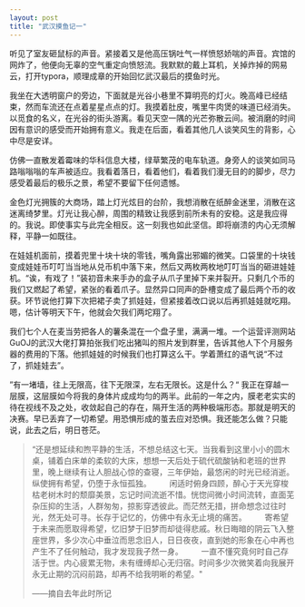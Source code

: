 ```yaml
---
layout: post
title: "武汉摸鱼记一"
---
```


听见了室友砸鼠标的声音。紧接着又是他高压锅吐气一样愤怒娇喘的声音。宾馆的网炸了，他便向无辜的空气重定向愤怒流。我默默的戴上耳机，关掉炸掉的网易云，打开typora，顺理成章的开始回忆武汉最后的摸鱼时光。

我坐在大透明窗户的旁边，下面就是光谷小巷里不算明亮的灯火。晚高峰已经结束，然而车流还在点着星星点点的灯。我摸着肚皮，嘴里牛肉煲的味道已经消失。以觅食的名义，在光谷的街头游离。看见天空一隅的光芒弥散云间。被消磨的时间因有意识的感受而开始拥有意义。我走在后面，看着其他几人谈笑风生的背影，心中尽是安详。

仿佛一直散发着霉味的华科信息大楼，绿草繁茂的电车轨道。身旁人的谈笑如同马路嗡嗡嗡的车声被适应。我看着落日，看着他们，看着我们漫无目的的脚步，尽力感受着最后的极乐之景，希望不要留下任何遗憾。

金色灯光拥簇的大商场，踏上灯光炫目的台阶，我想消散在纸醉金迷里，消散在这迷离绮梦里。灯光让我心醉，周围的精致让我感到前所未有的安稳。这是我应得的。我说。即使事实与此完全相反。这一刻我也如此坚信。即将崩溃的内心无须解释，平静一如既往。

在娃娃机面前，摸着兜里十块十块的零钱，嘴角露出邪媚的微笑。口袋里的十块钱变成娃娃币叮叮当当地从兑币机中落下来，然后又两枚两枚地叮叮当当的砸进娃娃机。“诶，有戏了！”装初音未来手办的盒子从爪子里掉下来并裂开。只剩几个币的我们又燃起了希望，紧张的看着爪子。显然异口同声的卧槽变成了最后两个币的收获。环节说他打算下次把裙子卖了抓娃娃，但紧接着改口说以后再抓娃娃就吃翔。嗯，估计等明天下午，他就会欠我们两坨翔了。

我们七个人在麦当劳把各人的薯条混在一个盘子里，满满一堆。一个运营评测网站GuOJ的武汉大佬打算拍张我们吃出猪叫的照片发到群里，告诉其他人下个月服务器的费用的下落。他抓娃娃的时候我们也打算这么干。学着萧红的语气说“不过了，抓娃娃去”。

”有一堵墙，往上无限高，往下无限深，左右无限长。这是什么？“ 我正在穿越一层膜，这层膜如今将我的身体片成成均匀的两半。此前的一年之内，膜老老实实的待在视线不及之处，收敛起自己的存在，隔开生活的两种极端形态。那就是明天的决赛。早已丢弃了一切希望。用恐惧形成的茧去应对恐惧。我还能怎么做？只能说，此去之后，明日苍茫。

> “还是想延续和煦平静的生活，不想总结这七天。当我看到这里小小的圆木桌，铺着白床单的柔软的大床，想想一天后处于硫代硫酸钠和老班的世界里，晚上继续有让人胆战心惊的查寝，三年伊始，最悠闲的时光已经消逝。纵使拥有希望，仍堕于永恒孤独。
> 　　闲适时俯身四顾，醉心于天光穿梭枯老树木时的颓靡美景，忘记时间流逝不惜。恍惚间微小时间流转，直面芜杂压抑的生活，人群匆匆，掠影穿透彼此。而茫然无措，拼命想念过往时光，然无处可寻。长存于记忆的，仿佛中有永无止境的痛苦。
> 　　寄希望于未来而愿取得希望，忆旧梦于旧梦而却徒得悲戚。秋日晦暗的阴云飞入整座世界，多少次心中垂泣而思念旧人，日日夜夜，直到她的形象在心中再也产生不了任何触动，我才发现我孑然一身。
> 　　一直不懂究竟何时自己存活于世。内心疲累无物，未有缠缚却心无归宿。时间多少次微笑着向我展开永无止期的沉闷前路，却再不给我明晰的希望。"
>
> ——摘自去年此时所记